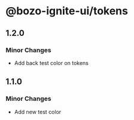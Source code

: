# @bozo-ignite-ui/tokens

## 1.2.0

### Minor Changes

- Add back test color on tokens

## 1.1.0

### Minor Changes

- Add new test color
